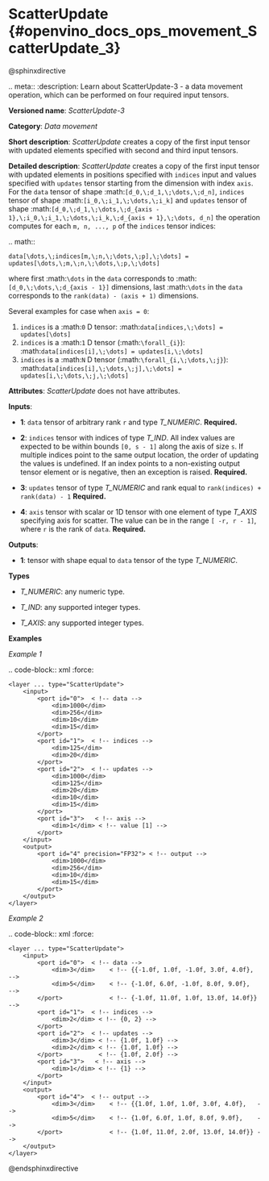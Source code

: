 # ScatterUpdate {#openvino_docs_ops_movement_ScatterUpdate_3}

@sphinxdirective

.. meta::
  :description: Learn about ScatterUpdate-3 - a data movement operation, which can be 
                performed on four required input tensors.

**Versioned name**: *ScatterUpdate-3*

**Category**: *Data movement*

**Short description**: *ScatterUpdate* creates a copy of the first input tensor with updated elements specified with second and third input tensors.

**Detailed description**: *ScatterUpdate* creates a copy of the first input tensor with updated elements in positions specified with ``indices`` input
and values specified with ``updates`` tensor starting from the dimension with index ``axis``. For the ``data`` tensor of shape :math:`[d_0,\;d_1,\;\dots,\;d_n]`, ``indices`` tensor of shape :math:`[i_0,\;i_1,\;\dots,\;i_k]` and ``updates`` tensor of shape :math:`[d_0,\;d_1,\;\dots,\;d_{axis - 1},\;i_0,\;i_1,\;\dots,\;i_k,\;d_{axis + 1},\;\dots, d_n]` the operation computes for each ``m, n, ..., p`` of the ``indices`` tensor indices:

.. math::

	data[\dots,\;indices[m,\;n,\;\dots,\;p],\;\dots] = updates[\dots,\;m,\;n,\;\dots,\;p,\;\dots]

where first :math:`\dots` in the ``data`` corresponds to :math:`[d_0,\;\dots,\;d_{axis - 1}]` dimensions, last :math:`\dots` in the ``data`` corresponds to the ``rank(data) - (axis + 1)`` dimensions.

Several examples for case when `axis = 0`:

1. ``indices`` is a :math:`0` D tensor: :math:`data[indices,\;\dots] = updates[\dots]`
2. ``indices`` is a :math:`1` D tensor (:math:`\forall_{i}`): :math:`data[indices[i],\;\dots] = updates[i,\;\dots]`
3. ``indices`` is a :math:`N` D tensor (:math:`\forall_{i,\;\dots,\;j}`): :math:`data[indices[i],\;\dots,\;j],\;\dots] = updates[i,\;\dots,\;j,\;\dots]`

**Attributes**: *ScatterUpdate* does not have attributes.

**Inputs**:

*   **1**: ``data`` tensor of arbitrary rank ``r`` and type *T_NUMERIC*. **Required.**

*   **2**: ``indices`` tensor with indices of type *T_IND*. All index values are expected to be within bounds ``[0, s - 1]`` along the axis of size ``s``. If multiple indices point to the
same output location, the order of updating the values is undefined. If an index points to a non-existing output
tensor element or is negative, then an exception is raised. **Required.**

*   **3**: ``updates`` tensor of type *T_NUMERIC* and rank equal to ``rank(indices) + rank(data) - 1`` **Required.**

*   **4**: ``axis`` tensor with scalar or 1D tensor with one element of type *T_AXIS* specifying axis for scatter.
The value can be in the range ``[ -r, r - 1]``, where ``r`` is the rank of ``data``. **Required.**

**Outputs**:

*   **1**: tensor with shape equal to ``data`` tensor of the type *T_NUMERIC*.

**Types**

* *T_NUMERIC*: any numeric type.

* *T_IND*: any supported integer types.

* *T_AXIS*: any supported integer types.

**Examples**

*Example 1*

.. code-block:: xml
   :force:

    <layer ... type="ScatterUpdate">
        <input>
            <port id="0">  < !-- data -->
                <dim>1000</dim>
                <dim>256</dim>
                <dim>10</dim>
                <dim>15</dim>
            </port>
            <port id="1">  < !-- indices -->
                <dim>125</dim>
                <dim>20</dim>
            </port>
            <port id="2">  < !-- updates -->
                <dim>1000</dim>
                <dim>125</dim>
                <dim>20</dim>
                <dim>10</dim>
                <dim>15</dim>
            </port>
            <port id="3">   < !-- axis -->
                <dim>1</dim> < !-- value [1] -->
            </port>
        </input>
        <output>
            <port id="4" precision="FP32"> < !-- output -->
                <dim>1000</dim>
                <dim>256</dim>
                <dim>10</dim>
                <dim>15</dim>
            </port>
        </output>
    </layer>

*Example 2*

.. code-block:: xml
   :force:

    <layer ... type="ScatterUpdate">
        <input>
            <port id="0">  < !-- data -->
                <dim>3</dim>    < !-- {{-1.0f, 1.0f, -1.0f, 3.0f, 4.0f},  -->
                <dim>5</dim>    < !-- {-1.0f, 6.0f, -1.0f, 8.0f, 9.0f},   -->
            </port>             < !-- {-1.0f, 11.0f, 1.0f, 13.0f, 14.0f}} -->
            <port id="1">  < !-- indices -->
                <dim>2</dim> < !-- {0, 2} -->
            </port>
            <port id="2">  < !-- updates -->
                <dim>3</dim> < !-- {1.0f, 1.0f} -->
                <dim>2</dim> < !-- {1.0f, 1.0f} -->
            </port>          < !-- {1.0f, 2.0f} -->
            <port id="3">   < !-- axis -->
                <dim>1</dim> < !-- {1} -->
            </port>
        </input>
        <output>
            <port id="4">  < !-- output -->
                <dim>3</dim>    < !-- {{1.0f, 1.0f, 1.0f, 3.0f, 4.0f},   -->
                <dim>5</dim>    < !-- {1.0f, 6.0f, 1.0f, 8.0f, 9.0f},    -->
            </port>             < !-- {1.0f, 11.0f, 2.0f, 13.0f, 14.0f}} -->
        </output>
    </layer>


@endsphinxdirective

